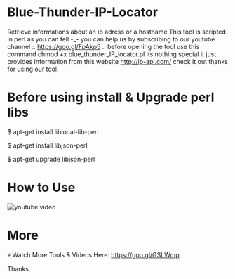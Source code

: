 # Blue-Thunder-IP-Locator
Retrieve informations about an ip adress or a hostname This tool is scripted in perl as you can tell -_- you can help us by subscribing to our youtube channel :. https://goo.gl/FpAkp5 .: before opening the tool use this command chmod +x blue_thunder_IP_locator.pl its nothing special it just provides information from this website http://ip-api.com/ check it out thanks for using our tool.


# Before using install & Upgrade perl libs

$ apt-get install liblocal-lib-perl

$ apt-get install libjson-perl

$ apt-get upgrade libjson-perl

# How to Use
![youtube video](https://youtu.be/wH8HozCLmHw)


# More
💀 Watch More Tools & Videos Here: https://goo.gl/GSLWmp


Thanks.
